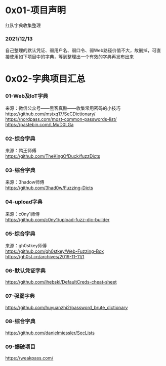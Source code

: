 # 0x01-项目声明
红队字典收集整理
### 2021/12/13
自己整理的默认凭证、弱用户名、弱口令、弱Web路径价值不大，故删掉，可直接使用如下项目中的字典，等到整理出一个有效的字典再发布出来  
# 0x02-字典项目汇总
### 01-Web及IoT字典
来源：微信公众号——黑客真酷——收集常用密码的小技巧  
https://github.com/mstxq17/SeCDictionary/  
https://nordpass.com/most-common-passwords-list/  
https://pastebin.com/LMuD0LGa  
### 02-综合字典
来源：鸭王师傅  
https://github.com/TheKingOfDuck/fuzzDicts  
### 03-综合字典
来源：3hadow师傅  
https://github.com/3had0w/Fuzzing-Dicts  
### 04-upload字典
来源：c0ny1师傅  
https://github.com/c0ny1/upload-fuzz-dic-builder  
### 05-综合字典
来源：gh0stkey师傅  
https://github.com/gh0stkey/Web-Fuzzing-Box  
https://gh0st.cn/archives/2019-11-11/1  
### 06-默认凭证字典
https://github.com/ihebski/DefaultCreds-cheat-sheet  
### 07-强弱字典
https://github.com/huyuanzhi2/password_brute_dictionary  
### 08-综合字典
https://github.com/danielmiessler/SecLists  
### 09-爆破项目
https://weakpass.com/  
